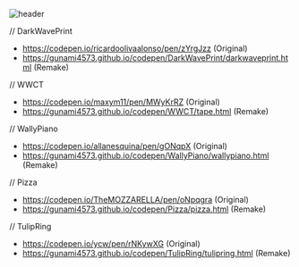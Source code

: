 ![header](https://capsule-render.vercel.app/api?type=wave&color=0:000000,100:00FDFA&height=180&section=header&text=Gunami%20CodePen%20Source%20List&fontSize=40&fontColor=aaaaaa)


// DarkWavePrint
- https://codepen.io/ricardoolivaalonso/pen/zYrgJzz (Original)
- https://gunami4573.github.io/codepen/DarkWavePrint/darkwaveprint.html (Remake)

// WWCT
- https://codepen.io/maxym11/pen/MWyKrRZ (Original)
- https://gunami4573.github.io/codepen/WWCT/tape.html (Remake)

// WallyPiano
- https://codepen.io/allanesquina/pen/gONqpX (Original)
- https://gunami4573.github.io/codepen/WallyPiano/wallypiano.html (Remake)

// Pizza
- https://codepen.io/TheMOZZARELLA/pen/oNpqgra (Original)
- https://gunami4573.github.io/codepen/Pizza/pizza.html (Remake)

// TulipRing
- https://codepen.io/ycw/pen/rNKywXG (Original)
- https://gunami4573.github.io/codepen/TulipRing/tulipring.html (Remake)